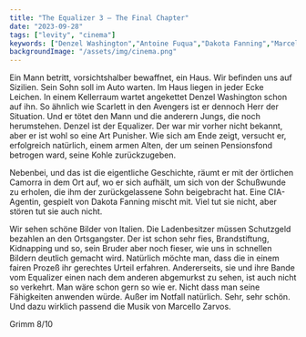 ```yaml
---
title: "The Equalizer 3 – The Final Chapter"
date: "2023-09-28"
tags: ["levity", "cinema"]
keywords: ["Denzel Washington","Antoine Fuqua","Dakota Fanning","Marcelo Zarvos"]
backgroundImage: "/assets/img/cinema.png"
---
```

Ein Mann betritt, vorsichtshalber bewaffnet, ein Haus. Wir befinden uns auf Sizilien. Sein Sohn soll im Auto warten. Im Haus liegen in jeder Ecke Leichen. In einem Kellerraum wartet angekettet Denzel Washington schon auf ihn. So ähnlich wie Scarlett in den Avengers ist er dennoch Herr der Situation. Und er tötet den Mann und die anderern Jungs, die noch herumstehen. Denzel ist der Equalizer. Der war mir vorher nicht bekannt, aber er ist wohl so eine Art Punisher. Wie sich am Ende zeigt, versucht er, erfolgreich natürlich, einem armen Alten, der um seinen Pensionsfond betrogen ward, seine Kohle zurückzugeben.

Nebenbei, und das ist die eigentliche Geschichte, räumt er mit der örtlichen Camorra in dem Ort auf, wo er sich aufhält, um sich von der Schußwunde zu erholen, die ihm der zurückgelassene Sohn beigebracht hat. Eine CIA-Agentin, gespielt von Dakota Fanning mischt mit. Viel tut sie nicht, aber stören tut sie auch nicht.

Wir sehen schöne Bilder von Italien. Die Ladenbesitzer müssen Schutzgeld bezahlen an den Ortsgangster. Der ist schon sehr fies, Brandstiftung, Kidnapping und so, sein Bruder aber noch fieser, wie uns in schnellen Bildern deutlich gemacht wird. Natürlich möchte man, dass die in einem fairen Prozeß ihr gerechtes Urteil erfahren. Andererseits, sie und ihre Bande vom Equalizer einen nach dem anderen abgemurkst zu sehen, ist auch nicht so verkehrt. Man wäre schon gern so wie er. Nicht dass man seine Fähigkeiten anwenden würde. Außer im Notfall natürlich. Sehr, sehr schön. Und dazu wirklich passend die Musik von Marcello Zarvos.

Grimm 8/10
